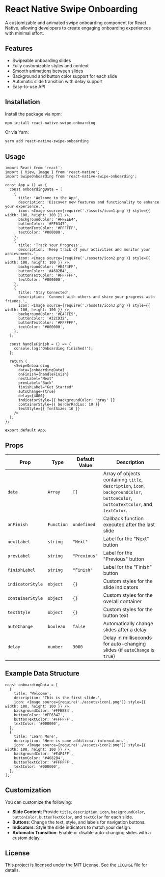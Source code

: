 # React Native Swipe Onboarding

A customizable and animated swipe onboarding component for React Native, allowing developers to create engaging onboarding experiences with minimal effort.

## Features
- Swipeable onboarding slides
- Fully customizable styles and content
- Smooth animations between slides
- Background and button color support for each slide
- Automatic slide transition with delay support
- Easy-to-use API

## Installation

Install the package via npm:

```bash
npm install react-native-swipe-onboarding
```

Or via Yarn:

```bash
yarn add react-native-swipe-onboarding
```

## Usage

```tsx
import React from 'react';
import { View, Image } from 'react-native';
import SwipeOnboarding from 'react-native-swipe-onboarding';

const App = () => {
  const onboardingData = [
    {
      title: 'Welcome to the App',
      description: 'Discover new features and functionality to enhance your experience.',
      icon: <Image source={require('./assets/icon1.png')} style={{ width: 100, height: 100 }} />,
      backgroundColor: '#FFEEE4',
      buttonColor: '#FF6347',
      buttonTextColor: '#FFFFFF',
      textColor: '#000000',
    },
    {
      title: 'Track Your Progress',
      description: 'Keep track of your activities and monitor your achievements.',
      icon: <Image source={require('./assets/icon2.png')} style={{ width: 100, height: 100 }} />,
      backgroundColor: '#E4F4FF',
      buttonColor: '#4682B4',
      buttonTextColor: '#FFFFFF',
      textColor: '#000000',
    },
    {
      title: 'Stay Connected',
      description: 'Connect with others and share your progress with friends.',
      icon: <Image source={require('./assets/icon3.png')} style={{ width: 100, height: 100 }} />,
      backgroundColor: '#E4FFE5',
      buttonColor: '#32CD32',
      buttonTextColor: '#FFFFFF',
      textColor: '#000000',
    },
  ];

  const handleFinish = () => {
    console.log('Onboarding finished!');
  };

  return (
    <SwipeOnboarding
      data={onboardingData}
      onFinish={handleFinish}
      nextLabel="Next"
      prevLabel="Back"
      finishLabel="Get Started"
      autoChange={true}
      delay={4000}
      indicatorStyle={{ backgroundColor: 'gray' }}
      containerStyle={{ borderRadius: 10 }}
      textStyle={{ fontSize: 16 }}
    />
  );
};

export default App;
```

## Props

| Prop               | Type             | Default Value | Description                                                                 |
|--------------------|------------------|---------------|-----------------------------------------------------------------------------|
| `data`             | `Array`          | `[]`           | Array of objects containing `title`, `description`, `icon`, `backgroundColor`, `buttonColor`, `buttonTextColor`, and `textColor`. |
| `onFinish`         | `Function`       | `undefined`    | Callback function executed after the last slide                            |
| `nextLabel`        | `string`         | `"Next"`      | Label for the "Next" button                                                |
| `prevLabel`        | `string`         | `"Previous"`  | Label for the "Previous" button                                            |
| `finishLabel`      | `string`         | `"Finish"`    | Label for the "Finish" button                                              |
| `indicatorStyle`   | `object`         | `{}`           | Custom styles for the slide indicators                                      |
| `containerStyle`   | `object`         | `{}`           | Custom styles for the overall container                                    |
| `textStyle`        | `object`         | `{}`           | Custom styles for the button text                                           |
| `autoChange`       | `boolean`        | `false`        | Automatically change slides after a delay                                  |
| `delay`            | `number`         | `3000`         | Delay in milliseconds for auto-changing slides (if `autoChange` is `true`) |

## Example Data Structure

```tsx
const onboardingData = [
  {
    title: 'Welcome',
    description: 'This is the first slide.',
    icon: <Image source={require('./assets/icon1.png')} style={{ width: 100, height: 100 }} />,
    backgroundColor: '#FFEEE4',
    buttonColor: '#FF6347',
    buttonTextColor: '#FFFFFF',
    textColor: '#000000',
  },
  {
    title: 'Learn More',
    description: 'Here is some additional information.',
    icon: <Image source={require('./assets/icon2.png')} style={{ width: 100, height: 100 }} />,
    backgroundColor: '#E4F4FF',
    buttonColor: '#4682B4',
    buttonTextColor: '#FFFFFF',
    textColor: '#000000',
  },
];
```

## Customization

You can customize the following:
- **Slide Content**: Provide `title`, `description`, `icon`, `backgroundColor`, `buttonColor`, `buttonTextColor`, and `textColor` for each slide.
- **Buttons**: Change the text, style, and labels for navigation buttons.
- **Indicators**: Style the slide indicators to match your design.
- **Automatic Transition**: Enable or disable auto-changing slides with a custom delay.

## License

This project is licensed under the MIT License. See the `LICENSE` file for details.
